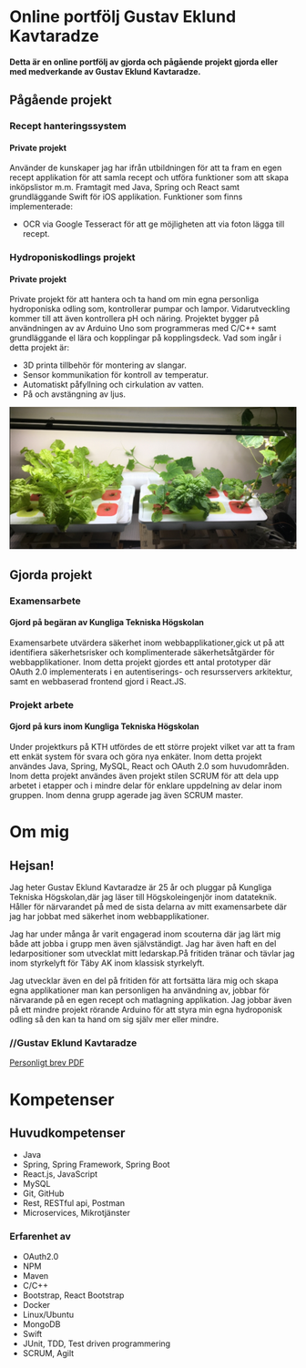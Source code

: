 # Online portfölj Gustav Eklund Kavtaradze
#### Detta är en online portfölj av gjorda och pågående projekt gjorda eller med medverkande av Gustav Eklund Kavtaradze.

## Pågående projekt 

### Recept hanteringssystem
#### Private projekt
Använder de kunskaper jag har ifrån utbildningen för att ta fram en egen recept applikation för att samla recept och utföra funktioner som att skapa inköpslistor m.m. Framtagit med Java, Spring och React samt grundläggande Swift för iOS applikation.
Funktioner som finns implementerade:
* OCR via Google Tesseract för att ge möjligheten att via foton lägga till recept. 


### Hydroponiskodlings projekt
#### Private projekt
Private projekt för att hantera och ta hand om min egna personliga hydroponiska odling som, kontrollerar pumpar och lampor. Vidarutveckling kommer till att även kontrollera pH och näring. Projektet bygger på användningen av av Arduino Uno som programmeras med C/C++ samt grundläggande el lära och kopplingar på kopplingsdeck.
Vad som ingår i detta projekt är:

* 3D printa tillbehör för montering av slangar.
* Sensor kommunikation för kontroll av temperatur.
* Automatiskt påfyllning och cirkulation av vatten.
* På och avstängning av ljus. 

![](/images/small-hydro-pic.jpg)

## Gjorda projekt

### Examensarbete
#### Gjord på begäran av Kungliga Tekniska Högskolan
Examensarbete utvärdera säkerhet inom webbapplikationer,gick ut på att identifiera säkerhetsrisker och komplimenterade säkerhetsåtgärder för webbapplikationer. 
Inom detta projekt gjordes ett antal prototyper där OAuth 2.0 implementerats i en autentiserings- och resursservers arkitektur, samt en webbaserad frontend gjord i React.JS.


### Projekt arbete
#### Gjord på kurs inom Kungliga Tekniska Högskolan
Under projektkurs på KTH utfördes de ett större projekt vilket var att ta fram ett enkät system för svara och göra nya enkäter. Inom detta projekt användes Java, Spring, MySQL, React och OAuth 2.0 som huvudområden.
Inom detta projekt användes även projekt stilen SCRUM för att dela upp arbetet i etapper och i mindre delar för enklare uppdelning av delar inom gruppen. Inom denna grupp agerade jag även SCRUM master. 


# Om mig
## Hejsan!

Jag heter Gustav Eklund Kavtaradze är 25 år och pluggar på Kungliga Tekniska Högskolan,där jag läser till Högskoleingenjör inom datateknik. 
Håller för närvarandet på med de sista delarna av mitt examensarbete där jag har jobbat med säkerhet inom webbapplikationer.

Jag har under många år varit engagerad inom scouterna där jag lärt mig både att jobba i grupp men även självständigt. Jag har även haft en del ledarpositioner som utvecklat mitt ledarskap.På fritiden tränar och tävlar jag inom styrkelyft för Täby AK inom klassisk styrkelyft. 

Jag utvecklar även en del på fritiden för att fortsätta lära mig och skapa egna applikationer man kan personligen ha användning av, jobbar för närvarande på en egen recept och matlagning applikation. Jag jobbar även på ett mindre projekt rörande Arduino för att styra min egna hydroponisk odling så den kan ta hand om sig själv mer eller mindre. 

### //Gustav Eklund Kavtaradze
[Personligt brev PDF](/images/Personligtbrev_G_Kavtaradze_github.pdf)

# Kompetenser
## Huvudkompetenser
  * Java
  * Spring, Spring Framework, Spring Boot
  * React.js, JavaScript
  * MySQL
  * Git, GitHub
  * Rest, RESTful api, Postman
  * Microservices, Mikrotjänster

### Erfarenhet av
  * OAuth2.0
  * NPM
  * Maven
  * C/C++
  * Bootstrap, React Bootstrap
  * Docker
  * Linux/Ubuntu
  * MongoDB
  * Swift
  * JUnit, TDD, Test driven programmering
  * SCRUM, Agilt









